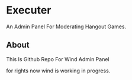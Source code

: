 # Executer
An Admin Panel For Moderating Hangout Games.

## About
This Is Github Repo For Wind Admin Panel

for rights now wind is working in progress.
